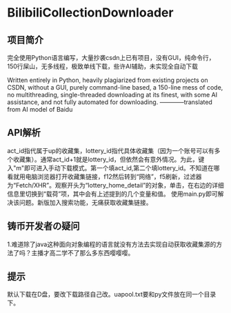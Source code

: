 # BilibiliCollectionDownloader
## 项目简介
完全使用Python语言编写，大量抄袭csdn上已有项目，没有GUI，纯命令行，150行屎山，无多线程，极致单线下载，些许AI辅助，未实现全自动下载

Written entirely in Python, heavily plagiarized from existing projects on CSDN, without a GUI, purely command-line based, a 150-line mess of code, no multithreading, single-threaded downloading at its finest, with some AI assistance, and not fully automated for downloading.
————translated from AI model of Baidu
## API解析
act_id指代属于up的收藏集，lottery_id指代具体收藏集（因为一个账号可以有多个收藏集）。通常act_id+1就是lottery_id，但依然会有意外情况。为此，键入"m"即可进入手动下载模式。第一个填act_id,第二个填lottery_id。不知道在哪看就用电脑浏览器打开收藏集链接，f12然后转到“网络”，f5刷新，过滤器为“Fetch/XHR”。观察开头为“lottery_home_detail”的对象，单击，在右边的详细信息里切换到“载荷”项，其中会有上述提到的几个变量和值。
使用main.py即可解决该问题。新版加入搜索功能，无痛获取收藏集链接。
## 铸币开发者の疑问
1.难道除了java这种面向对象编程的语言就没有方法去实现自动获取收藏集源的方法了吗？主播才高二学不了那么多东西嘤嘤嘤。
## 提示
默认下载在D盘，要改下载路径自己改。uapool.txt要和py文件放在同一个目录下。